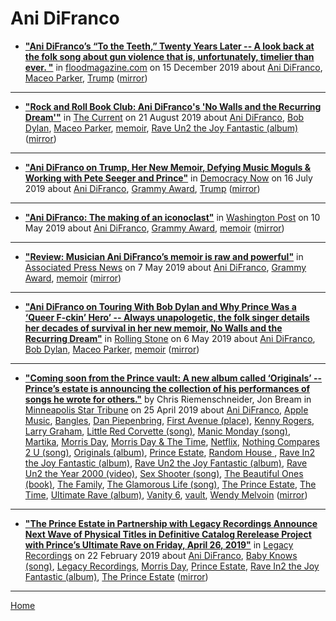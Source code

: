 # Ani DiFranco

 - [**"Ani DiFranco’s “To the Teeth,” Twenty Years Later -- A look back at the folk song about gun violence that is, unfortunately, timelier than ever. "**](http://floodmagazine.com/71430/ani-difrancos-to-the-teeth-twenty-years-later/) in [floodmagazine.com](http://floodmagazine.com/) on 15 December 2019 about [Ani DiFranco](../../topics/ani-difranco/index.md), [Maceo Parker](../../topics/maceo-parker/index.md), [Trump](../../topics/trump/index.md) ([mirror](https://web.archive.org/web/*/http://floodmagazine.com/71430/ani-difrancos-to-the-teeth-twenty-years-later/))

----

 - [**"Rock and Roll Book Club: Ani DiFranco's 'No Walls and the Recurring Dream'"**](https://www.thecurrent.org/feature/2019/08/20/ani-difranco-no-walls) in [The Current](https://www.thecurrent.org/) on 21 August 2019 about [Ani DiFranco](../../topics/ani-difranco/index.md), [Bob Dylan](../../topics/bob-dylan/index.md), [Maceo Parker](../../topics/maceo-parker/index.md), [memoir](../../topics/memoir/index.md), [Rave Un2 the Joy Fantastic (album)](../../topics/album/rave-un2-the-joy-fantastic/index.md) ([mirror](https://web.archive.org/web/*/https://www.thecurrent.org/feature/2019/08/20/ani-difranco-no-walls))

----

 - [**"Ani DiFranco on Trump, Her New Memoir, Defying Music Moguls & Working with Pete Seeger and Prince"**](https://www.democracynow.org/2019/7/16/ani_difranco_on_trump_her_new) in [Democracy Now](https://www.democracynow.org/) on 16 July 2019 about [Ani DiFranco](../../topics/ani-difranco/index.md), [Grammy Award](../../topics/grammy-award/index.md), [Trump](../../topics/trump/index.md) ([mirror](https://web.archive.org/web/*/https://www.democracynow.org/2019/7/16/ani_difranco_on_trump_her_new))

----

 - [**"Ani DiFranco: The making of an iconoclast"**](https://www.washingtonpost.com/entertainment/books/ani-difranco-the-making-of-an-iconoclast/2019/05/09/2ddb20f2-6b7e-11e9-8f44-e8d8bb1df986_story.html) in [Washington Post](https://www.washingtonpost.com/) on 10 May 2019 about [Ani DiFranco](../../topics/ani-difranco/index.md), [Grammy Award](../../topics/grammy-award/index.md), [memoir](../../topics/memoir/index.md) ([mirror](https://web.archive.org/web/*/https://www.washingtonpost.com/entertainment/books/ani-difranco-the-making-of-an-iconoclast/2019/05/09/2ddb20f2-6b7e-11e9-8f44-e8d8bb1df986_story.html))

----

 - [**"Review: Musician Ani DiFranco’s memoir is raw and powerful"**](https://apnews.com/7d5cc5a8936a4338a0ea150a080523c7) in [Associated Press News](https://apnews.com/) on 7 May 2019 about [Ani DiFranco](../../topics/ani-difranco/index.md), [Grammy Award](../../topics/grammy-award/index.md), [memoir](../../topics/memoir/index.md) ([mirror](https://web.archive.org/web/*/https://apnews.com/7d5cc5a8936a4338a0ea150a080523c7))

----

 - [**"Ani DiFranco on Touring With Bob Dylan and Why Prince Was a ‘Queer F-ckin’ Hero’ -- Always unapologetic, the folk singer details her decades of survival in her new memoir, No Walls and the Recurring Dream"**](https://www.rollingstone.com/music/music-features/ani-difranco-new-memoir-bob-dylan-prince-tour-831543/) in [Rolling Stone](https://www.rollingstone.com/) on 6 May 2019 about [Ani DiFranco](../../topics/ani-difranco/index.md), [Bob Dylan](../../topics/bob-dylan/index.md), [Maceo Parker](../../topics/maceo-parker/index.md), [memoir](../../topics/memoir/index.md) ([mirror](https://web.archive.org/web/*/https://www.rollingstone.com/music/music-features/ani-difranco-new-memoir-bob-dylan-prince-tour-831543/))

----

 - [**"Coming soon from the Prince vault: A new album called ‘Originals’ -- Prince’s estate is announcing the collection of his performances of songs he wrote for others."**](http://www.startribune.com/coming-soon-from-the-prince-vault-a-new-album-called-originals/509009862/) by Chris Riemenschneider, Jon Bream in [Minneapolis Star Tribune](http://www.startribune.com/) on 25 April 2019 about [Ani DiFranco](../../topics/ani-difranco/index.md), [Apple Music](../../topics/apple-music/index.md), [Bangles](../../topics/bangles/index.md), [Dan Piepenbring](../../topics/dan-piepenbring/index.md), [First Avenue (place)](../../topics/place/first-avenue/index.md), [Kenny Rogers](../../topics/kenny-rogers/index.md), [Larry Graham](../../topics/larry-graham/index.md), [Little Red Corvette (song)](../../topics/song/little-red-corvette/index.md), [Manic Monday (song)](../../topics/song/manic-monday/index.md), [Martika](../../topics/martika/index.md), [Morris Day](../../topics/morris-day/index.md), [Morris Day & The Time](../../topics/morris-day-the-time/index.md), [Netflix](../../topics/netflix/index.md), [Nothing Compares 2 U (song)](../../topics/song/nothing-compares-2-u/index.md), [Originals (album)](../../topics/album/originals/index.md), [Prince Estate](../../topics/prince-estate/index.md), [Random House ](../../topics/random-house/index.md), [Rave In2 the Joy Fantastic (album)](../../topics/album/rave-in2-the-joy-fantastic/index.md), [Rave Un2 the Joy Fantastic (album)](../../topics/album/rave-un2-the-joy-fantastic/index.md), [Rave Un2 the Year 2000 (video)](../../topics/video/rave-un2-the-year-2000/index.md), [Sex Shooter (song)](../../topics/song/sex-shooter/index.md), [The Beautiful Ones (book)](../../topics/book/the-beautiful-ones/index.md), [The Family](../../topics/the-family/index.md), [The Glamorous Life (song)](../../topics/song/the-glamorous-life/index.md), [The Prince Estate](../../topics/the-prince-estate/index.md), [The Time](../../topics/the-time/index.md), [Ultimate Rave (album)](../../topics/album/ultimate-rave/index.md), [Vanity 6](../../topics/vanity-6/index.md), [vault](../../topics/vault/index.md), [Wendy Melvoin](../../topics/wendy-melvoin/index.md) ([mirror](https://web.archive.org/web/*/http://www.startribune.com/coming-soon-from-the-prince-vault-a-new-album-called-originals/509009862/))

----

 - [**"The Prince Estate in Partnership with Legacy Recordings Announce Next Wave of Physical Titles in Definitive Catalog Rerelease Project with Prince’s Ultimate Rave on Friday, April 26, 2019"**](https://www.legacyrecordings.com/2019/02/22/the-prince-estate-in-partnership-with-legacy-recordings-announce-next-wave-of-physical-titles-cd-dvd-vinyl-in-definitive-catalog-rerelease-project-with-princes-ultimate-rave-on-friday-april-26-2/) in [Legacy Recordings](https://www.legacyrecordings.com/) on 22 February 2019 about [Ani DiFranco](../../topics/ani-difranco/index.md), [Baby Knows (song)](../../topics/song/baby-knows/index.md), [Legacy Recordings](../../topics/legacy-recordings/index.md), [Morris Day](../../topics/morris-day/index.md), [Prince Estate](../../topics/prince-estate/index.md), [Rave In2 the Joy Fantastic (album)](../../topics/album/rave-in2-the-joy-fantastic/index.md), [The Prince Estate](../../topics/the-prince-estate/index.md) ([mirror](https://web.archive.org/web/*/https://www.legacyrecordings.com/2019/02/22/the-prince-estate-in-partnership-with-legacy-recordings-announce-next-wave-of-physical-titles-cd-dvd-vinyl-in-definitive-catalog-rerelease-project-with-princes-ultimate-rave-on-friday-april-26-2/))

----

[Home](../)

